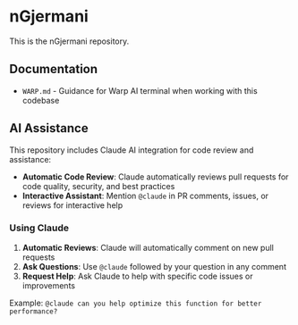 # nGjermani

This is the nGjermani repository.

## Documentation

- `WARP.md` - Guidance for Warp AI terminal when working with this codebase

## AI Assistance

This repository includes Claude AI integration for code review and assistance:

- **Automatic Code Review**: Claude automatically reviews pull requests for code quality, security, and best practices
- **Interactive Assistant**: Mention `@claude` in PR comments, issues, or reviews for interactive help

### Using Claude

1. **Automatic Reviews**: Claude will automatically comment on new pull requests
2. **Ask Questions**: Use `@claude` followed by your question in any comment
3. **Request Help**: Ask Claude to help with specific code issues or improvements

Example: `@claude can you help optimize this function for better performance?`
